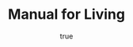 ---
title: "Manual for Living"
bookCover: "/assets/book-covers/manual-for-living.jpg"
slug: "manual-for-living"
bookAuthor: "Epictetus"
rating: 10
done: false
tags: []
summary: false
detailedNotes: false
amazonLink: ""
author:
  name: Rico Trebeljahr
  picture: "/assets/blog/profile.jpeg"
---